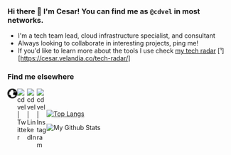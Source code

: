 ### Hi there 👋 I'm Cesar! You can find me as `@cdvel` in most networks.

- I'm a tech team lead, cloud infrastructure specialist, and consultant
- Always looking to collaborate in interesting projects, ping me!
- If you'd like to learn more about the tools I use check [my tech radar][tech-radar] [¹][https://cesar.velandia.co/tech-radar/]

### Find me elsewhere

[<img align="left" alt="cesar.velandia.co" width="22px" src="https://raw.githubusercontent.com/iconic/open-iconic/master/svg/globe.svg" />][website]
[<img align="left" alt="cdvel | Twitter" width="22px" src="https://cdn.jsdelivr.net/npm/simple-icons@v3/icons/twitter.svg" />][twitter]
[<img align="left" alt="cdvel | LinkedIn" width="22px" src="https://cdn.jsdelivr.net/npm/simple-icons@v3/icons/linkedin.svg" />][linkedin]
[<img align="left" alt="cdvel | Instagram" width="22px" src="https://cdn.jsdelivr.net/npm/simple-icons@v3/icons/instagram.svg" />][instagram]

<br/><br/>

[![Top Langs](https://github-readme-stats.vercel.app/api/top-langs/?username=cdvel&layout=compact)](https://github.com/anuraghazra/github-readme-stats)

<img align="left" alt="My Github Stats" src="https://github-readme-stats.vercel.app/api?username=cdvel&show_icons=true&hide_border=true" />

[tech-radar]: https://cdvel.github.io/tech-radar
[website]: https://cesar.velandia.co
[twitter]: https://twitter.com/cdvel
[instagram]: https://instagram.com/cdvel
[linkedin]: https://linkedin.com/in/cdvelandia

